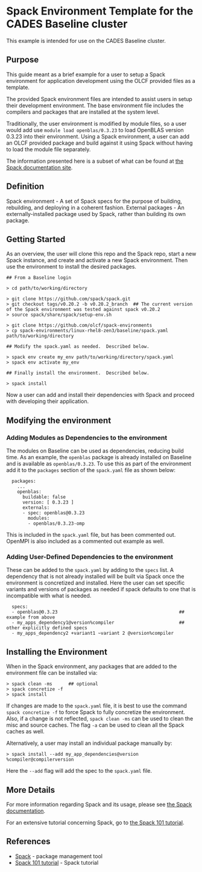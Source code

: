 # Spack Environment Template for the CADES Baseline cluster

This example is intended for use on the CADES Baseline cluster.

## Purpose

This guide meant as a brief example for a user to setup a Spack environment for application development using the OLCF 
provided files as a template.

The provided Spack environment files are intended to assist users in setup their development environment.
The base environment file includes the compilers and packages that are installed at the system level.

Traditionally, the user environment is modified by module files, so a user would add use ``module load openblas/0.3.23`` to 
load OpenBLAS version 0.3.23 into their environment.  Using a Spack environment, a user can add an OLCF provided package
and build against it using Spack without having to load the module file separately.

The information presented here is a subset of what can be found at [the Spack documentation site](https://spack.readthedocs.io/).

## Definition

Spack environment - A set of Spack specs for the purpose of building, rebuilding, and deploying in a coherent fashion.
External packages - An externally-installed package used by Spack, rather than building its own package.

## Getting Started

As an overview, the user will clone this repo and the Spack repo, start a new Spack instance, and create and activate
a new Spack environment.  Then use the environment to install the desired packages.

```
## From a Baseline login

> cd path/to/working/directory

> git clone https://github.com/spack/spack.git
> git checkout tags/v0.20.2 -b v0.20.2_branch  ## The current version of the Spack environment was tested against spack v0.20.2
> source spack/share/spack/setup-env.sh

> git clone https://github.com/olcf/spack-environments
> cp spack-environments/linux-rhel8-zen3/baseline/spack.yaml path/to/working/directory

## Modify the spack.yaml as needed.  Described below.

> spack env create my_env path/to/working/directory/spack.yaml
> spack env activate my_env

## Finally install the environment.  Described below.

> spack install
```

Now a user can add and install their dependencies with Spack and proceed with developing their application.

## Modifying the environment

### Adding Modules as Dependencies to the environment

The modules on Baseline can be used as dependencies, reducing build time.  As an example, the `openblas` package is
already installed on Baseline and is available as ``openblas/0.3.23``.  To use this as part of the environment add it to
the ``packages`` section of the ``spack.yaml`` file as shown below:

```
  packages:
    ...
    openblas:
      buildable: false
      version: [ 0.3.23 ]
      externals:
      - spec: openblas@0.3.23
        modules:
        - openblas/0.3.23-omp
```

This is included in the ``spack.yaml`` file, but has been commented out.  OpenMPI is also included as a commented out example as well.

### Adding User-Defined Dependencies to the environment

These can be added to the ``spack.yaml`` by adding to the ``specs`` list.  A dependency that is not already installed
will be built via Spack once the environment is concretized and installed.
Here the user can set specific variants and versions of packages as needed if spack defaults to one that is incompatible with
what is needed.

```
  specs:
  - openblas@0.3.23                                             ## example from above
  - my_apps_dependency1@version%compiler                        ## other explicitly defined specs
  - my_apps_dependency2 +variant1 ~variant 2 @version%compiler
```

## Installing the Environment

When in the Spack environment, any packages that are added to the environment file can be installed via:

```
> spack clean -ms      ## optional
> spack concretize -f
> spack install
```

If changes are made to the ``spack.yaml`` file, it is best to use the command ``spack concretize -f`` to force
Spack to fully concretize the environment.  Also, if a change is not reflected, ``spack clean -ms`` can be used
to clean the misc and source caches.  The flag ``-a`` can be used to clean all the Spack caches as well.

Alternatively, a user may install an individual package manually by:

```
> spack install --add my_app_dependencies@version %compiler@compilerversion
```

Here the ``--add`` flag will add the spec to the ``spack.yaml`` file.

## More Details

For more information regarding Spack and its usage, please see [the Spack documentation](https://spack.readthedocs.io/).

For an extensive tutorial concerning Spack, go to [the Spack 101 tutorial](https://spack-tutorial.readthedocs.io/en/latest/).

## References
* [Spack](https://spack.readthedocs.io/) - package management tool
* [Spack 101 tutorial](https://spack-tutorial.readthedocs.io/en/latest/) - Spack tutorial

